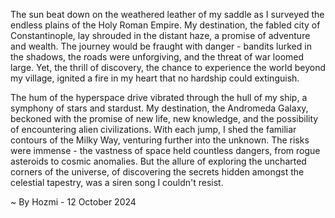 
The sun beat down on the weathered leather of my saddle as I surveyed the endless plains of the Holy Roman Empire. My destination, the fabled city of Constantinople, lay shrouded in the distant haze, a promise of adventure and wealth. The journey would be fraught with danger - bandits lurked in the shadows, the roads were unforgiving, and the threat of war loomed large. Yet, the thrill of discovery, the chance to experience the world beyond my village, ignited a fire in my heart that no hardship could extinguish. 

The hum of the hyperspace drive vibrated through the hull of my ship, a symphony of stars and stardust. My destination, the Andromeda Galaxy, beckoned with the promise of new life, new knowledge, and the possibility of encountering alien civilizations. With each jump, I shed the familiar contours of the Milky Way, venturing further into the unknown. The risks were immense - the vastness of space held countless dangers, from rogue asteroids to cosmic anomalies. But the allure of exploring the uncharted corners of the universe, of discovering the secrets hidden amongst the celestial tapestry, was a siren song I couldn't resist. 

~ By Hozmi - 12 October 2024
